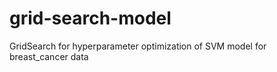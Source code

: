 # grid-search-model

GridSearch for hyperparameter optimization of SVM model for breast_cancer data
